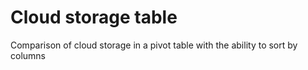 # Cloud storage table
Comparison of cloud storage in a pivot table with the ability to sort by columns
